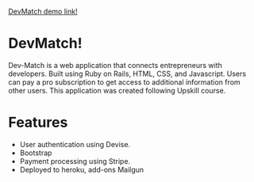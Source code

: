 [DevMatch demo link!](https://devmatchaknishi.herokuapp.com/#/)

# DevMatch!

Dev-Match is a web application that connects entrepreneurs with developers. Built using Ruby on Rails, HTML, CSS, and Javascript. Users can pay a pro subscription to get access to additional information from other users. This application was created following Upskill course.

# Features
+ User authentication using Devise.
+ Bootstrap
+ Payment processing using Stripe.
+ Deployed to heroku, add-ons Mailgun

